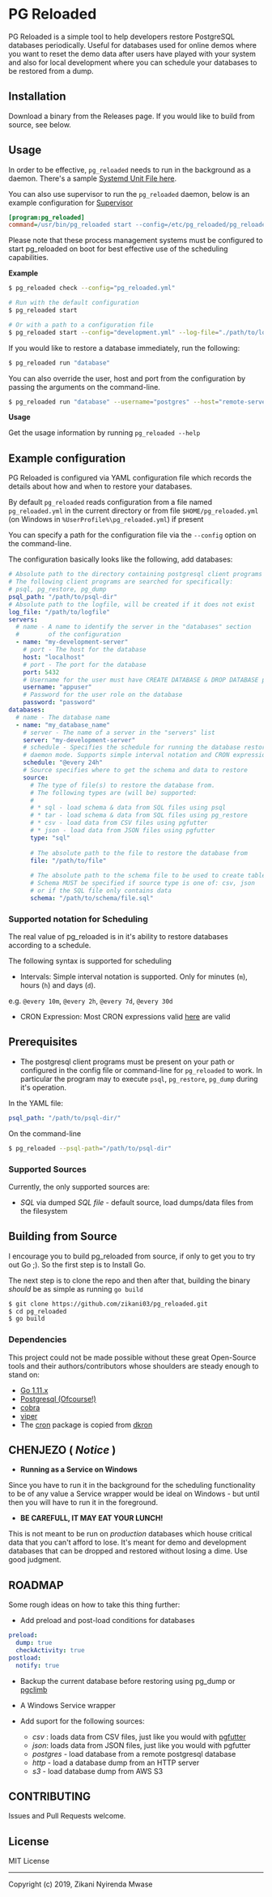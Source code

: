 PG Reloaded
===

PG Reloaded is a simple tool to help developers restore PostgreSQL databases 
periodically. Useful for databases used for online demos where you
want to reset the demo data after users have played with your system and also
for local development where you can schedule your databases to be restored from a dump. 

## Installation

Download a binary from the Releases page.
If you would like to build from source, see below.

## Usage

In order to be effective, `pg_reloaded` needs to run in the background as a daemon.
There's a sample [Systemd Unit File here](./config/pg_reloaded.service).

You can also use supervisor to run the `pg_reloaded` daemon, below is an example
configuration for [Supervisor](https://github.com/supervisor/supervisor)

```ini
[program:pg_reloaded]
command=/usr/bin/pg_reloaded start --config=/etc/pg_reloaded/pg_reloaded.yml
```
Please note that these process management systems must be configured to 
start pg_reloaded on boot for best effective use of the scheduling capabilities.

**Example**

```sh
$ pg_reloaded check --config="pg_reloaded.yml"

# Run with the default configuration
$ pg_reloaded start

# Or with a path to a configuration file
$ pg_reloaded start --config="development.yml" --log-file="./path/to/log"
```

If you would like to restore a database immediately, run the following:

```sh
$ pg_reloaded run "database"
```

You can also override the user, host and port from the configuration by passing
the arguments on the command-line.

```sh 
$ pg_reloaded run "database" --username="postgres" --host="remote-server" --port=15432 
```

**Usage**

Get the usage information by running `pg_reloaded --help`

## Example configuration

PG Reloaded is configured via YAML configuration file which records the details
about how and when to restore your databases.

By default `pg_reloaded` reads configuration from a file named `pg_reloaded.yml`
in the current directory or from file `$HOME/pg_reloaded.yml`
(on Windows in `%UserProfile%\pg_reloaded.yml`) if present

You can specify a path for the configuration file via the `--config` option
on the command-line.

The configuration basically looks like the following, add databases:

```yaml
# Absolute path to the directory containing postgresql client programs
# The following client programs are searched for specifically:
# psql, pg_restore, pg_dump
psql_path: "/path/to/psql-dir"
# Absolute path to the logfile, will be created if it does not exist
log_file: "/path/to/logfile"
servers:
  # name - A name to identify the server in the "databases" section
  #        of the configuration
  - name: "my-development-server"
    # port - The host for the database
    host: "localhost"
    # port - The port for the database
    port: 5432
    # Username for the user must have CREATE DATABASE & DROP DATABASE privileges
    username: "appuser" 
    # Password for the user role on the database 
    password: "password"
databases:
  # name - The database name 
  - name: "my_database_name"
    # server - The name of a server in the "servers" list
    server: "my-development-server"
    # schedule - Specifies the schedule for running the database restores in
    # daemon mode. Supports simple interval notation and CRON expressions
    schedule: "@every 24h"
    # Source specifies where to get the schema and data to restore  
    source:
      # The type of file(s) to restore the database from.
      # The following types are (will be) supported:
      #
      # * sql - load schema & data from SQL files using psql
      # * tar - load schema & data from SQL files using pg_restore
      # * csv - load data from CSV files using pgfutter
      # * json - load data from JSON files using pgfutter
      type: "sql"
      
      # The absolute path to the file to restore the database from 
      file: "/path/to/file"
      
      # The absolute path to the schema file to be used to create tables, functions etc..
      # Schema MUST be specified if source type is one of: csv, json 
      # or if the SQL file only contains data
      schema: "/path/to/schema/file.sql"
```

### Supported notation for Scheduling

The real value of pg_reloaded is in it's ability to restore databases according
to a schedule. 

The following syntax is supported for scheduling

* Intervals: Simple interval notation is supported. Only for minutes (`m`),
hours (`h`) and days (`d`).

e.g. `@every 10m`, `@every 2h`, `@every 7d`, `@every 30d`

* CRON Expression: Most CRON expressions valid [here](http://crontab.guru) are valid


## Prerequisites

* The postgresql client programs must be present on your path or configured in 
the config file or command-line for `pg_reloaded` to work. In particular the 
program may to execute `psql`, `pg_restore`, `pg_dump` during it's operation.

In the YAML file:

```yaml
psql_path: "/path/to/psql-dir/"
```

On the command-line

```sh
$ pg_reloaded --psql-path="/path/to/psql-dir" 
```

### Supported Sources

Currently, the only supported sources are:

* *SQL* via dumped *SQL file* - default source, load dumps/data files from the filesystem

## Building from Source

I encourage you to build pg_reloaded from source, if only to get you to try out
Go ;). So the first step is to Install Go.

The next step is to clone the repo and then after that, building the binary _should_
be as simple as running `go build`

```sh
$ git clone https://github.com/zikani03/pg_reloaded.git
$ cd pg_reloaded
$ go build
```

### Dependencies

This project could not be made possible without these great Open-Source 
tools and their authors/contributors whose shoulders are steady enough to stand on:

* [Go 1.11.x](https://golang.org)
* [Postgresql (Ofcourse!)](https://postgresql.org)
* [cobra](https://github.com/spf13/cobra)
* [viper](https://github.com/spf13/viper)
* The [cron](./cron) package is copied from [dkron](https://github.com/victorcoder/dkron/tree/master/cron)

## CHENJEZO ( *Notice* )

- **Running as a Service on Windows**

Since you have to run it in the background for the scheduling functionality to be
of any value a Service wrapper would be ideal on Windows - but until then you will have 
to run it in the foreground.

- **BE CAREFULL, IT MAY EAT YOUR LUNCH!**

This is not meant to be run on *production* databases which house critical data
that you can't afford to lose. It's meant for demo and development databases that
can be dropped and restored without losing a dime. Use good judgment.


## ROADMAP

Some rough ideas on how to take this thing further:

* Add preload and post-load conditions for databases

```yaml
preload:
  dump: true
  checkActivity: true
postload:
  notify: true
```

* Backup the current database before restoring using pg_dump or [pgclimb](https://github.com/lukasmartinelli/pgclimb)
* A Windows Service wrapper
* Add suport for the following sources:

  * *csv* : loads data from CSV files, just like you would with [pgfutter](https://github.com/lukasmartinelli/pgfutter)
  * *json*: loads data from JSON files, just like you would with pgfutter
  * *postgres* - load database from a remote postgresql database
  * *http* - load a database dump from an HTTP server
  * *s3* - load database dump from AWS S3

## CONTRIBUTING

Issues and Pull Requests welcome.

## License

MIT License

---

Copyright (c) 2019, Zikani Nyirenda Mwase